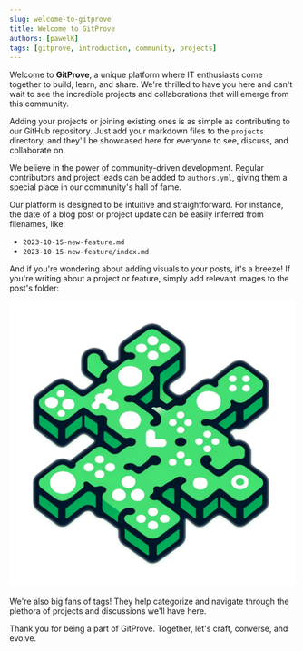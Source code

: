 ```yaml
---
slug: welcome-to-gitprove
title: Welcome to GitProve
authors: [pawelK]
tags: [gitprove, introduction, community, projects]
---
```


Welcome to **GitProve**, a unique platform where IT enthusiasts come together to build, learn, and share. We're thrilled to have you here and can't wait to see the incredible projects and collaborations that will emerge from this community.

Adding your projects or joining existing ones is as simple as contributing to our GitHub repository. Just add your markdown files to the `projects` directory, and they'll be showcased here for everyone to see, discuss, and collaborate on.

We believe in the power of community-driven development. Regular contributors and project leads can be added to `authors.yml`, giving them a special place in our community's hall of fame.

Our platform is designed to be intuitive and straightforward. For instance, the date of a blog post or project update can be easily inferred from filenames, like:

- `2023-10-15-new-feature.md`
- `2023-10-15-new-feature/index.md`

And if you're wondering about adding visuals to your posts, it's a breeze! If you're writing about a project or feature, simply add relevant images to the post's folder:

![GitProve Logo](./gitprove-logo.png)

We're also big fans of tags! They help categorize and navigate through the plethora of projects and discussions we'll have here.

Thank you for being a part of GitProve. Together, let's craft, converse, and evolve.
